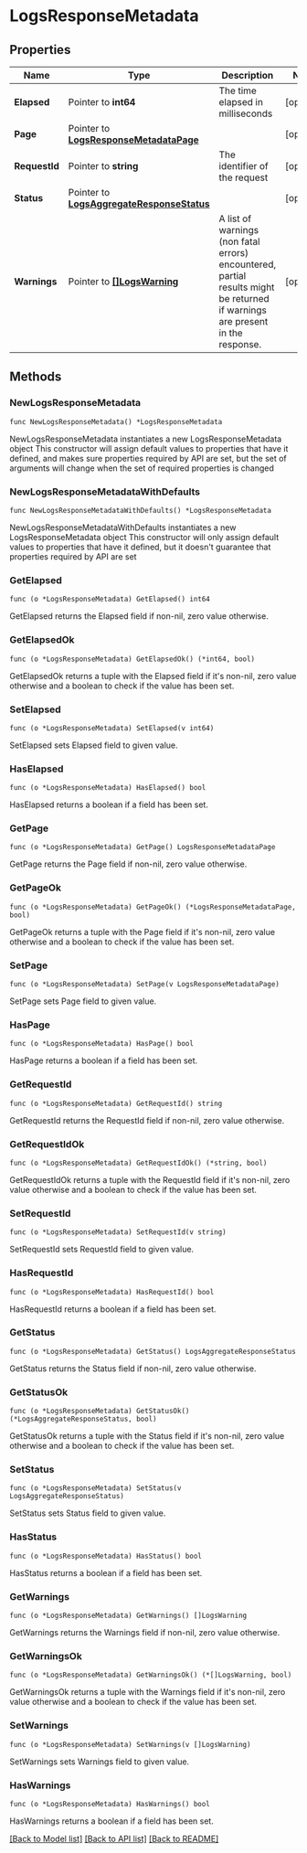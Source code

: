 # LogsResponseMetadata

## Properties

Name | Type | Description | Notes
------------ | ------------- | ------------- | -------------
**Elapsed** | Pointer to **int64** | The time elapsed in milliseconds | [optional] 
**Page** | Pointer to [**LogsResponseMetadataPage**](LogsResponseMetadata_page.md) |  | [optional] 
**RequestId** | Pointer to **string** | The identifier of the request | [optional] 
**Status** | Pointer to [**LogsAggregateResponseStatus**](LogsAggregateResponseStatus.md) |  | [optional] 
**Warnings** | Pointer to [**[]LogsWarning**](LogsWarning.md) | A list of warnings (non fatal errors) encountered, partial results might be returned if warnings are present in the response. | [optional] 

## Methods

### NewLogsResponseMetadata

`func NewLogsResponseMetadata() *LogsResponseMetadata`

NewLogsResponseMetadata instantiates a new LogsResponseMetadata object
This constructor will assign default values to properties that have it defined,
and makes sure properties required by API are set, but the set of arguments
will change when the set of required properties is changed

### NewLogsResponseMetadataWithDefaults

`func NewLogsResponseMetadataWithDefaults() *LogsResponseMetadata`

NewLogsResponseMetadataWithDefaults instantiates a new LogsResponseMetadata object
This constructor will only assign default values to properties that have it defined,
but it doesn't guarantee that properties required by API are set

### GetElapsed

`func (o *LogsResponseMetadata) GetElapsed() int64`

GetElapsed returns the Elapsed field if non-nil, zero value otherwise.

### GetElapsedOk

`func (o *LogsResponseMetadata) GetElapsedOk() (*int64, bool)`

GetElapsedOk returns a tuple with the Elapsed field if it's non-nil, zero value otherwise
and a boolean to check if the value has been set.

### SetElapsed

`func (o *LogsResponseMetadata) SetElapsed(v int64)`

SetElapsed sets Elapsed field to given value.

### HasElapsed

`func (o *LogsResponseMetadata) HasElapsed() bool`

HasElapsed returns a boolean if a field has been set.

### GetPage

`func (o *LogsResponseMetadata) GetPage() LogsResponseMetadataPage`

GetPage returns the Page field if non-nil, zero value otherwise.

### GetPageOk

`func (o *LogsResponseMetadata) GetPageOk() (*LogsResponseMetadataPage, bool)`

GetPageOk returns a tuple with the Page field if it's non-nil, zero value otherwise
and a boolean to check if the value has been set.

### SetPage

`func (o *LogsResponseMetadata) SetPage(v LogsResponseMetadataPage)`

SetPage sets Page field to given value.

### HasPage

`func (o *LogsResponseMetadata) HasPage() bool`

HasPage returns a boolean if a field has been set.

### GetRequestId

`func (o *LogsResponseMetadata) GetRequestId() string`

GetRequestId returns the RequestId field if non-nil, zero value otherwise.

### GetRequestIdOk

`func (o *LogsResponseMetadata) GetRequestIdOk() (*string, bool)`

GetRequestIdOk returns a tuple with the RequestId field if it's non-nil, zero value otherwise
and a boolean to check if the value has been set.

### SetRequestId

`func (o *LogsResponseMetadata) SetRequestId(v string)`

SetRequestId sets RequestId field to given value.

### HasRequestId

`func (o *LogsResponseMetadata) HasRequestId() bool`

HasRequestId returns a boolean if a field has been set.

### GetStatus

`func (o *LogsResponseMetadata) GetStatus() LogsAggregateResponseStatus`

GetStatus returns the Status field if non-nil, zero value otherwise.

### GetStatusOk

`func (o *LogsResponseMetadata) GetStatusOk() (*LogsAggregateResponseStatus, bool)`

GetStatusOk returns a tuple with the Status field if it's non-nil, zero value otherwise
and a boolean to check if the value has been set.

### SetStatus

`func (o *LogsResponseMetadata) SetStatus(v LogsAggregateResponseStatus)`

SetStatus sets Status field to given value.

### HasStatus

`func (o *LogsResponseMetadata) HasStatus() bool`

HasStatus returns a boolean if a field has been set.

### GetWarnings

`func (o *LogsResponseMetadata) GetWarnings() []LogsWarning`

GetWarnings returns the Warnings field if non-nil, zero value otherwise.

### GetWarningsOk

`func (o *LogsResponseMetadata) GetWarningsOk() (*[]LogsWarning, bool)`

GetWarningsOk returns a tuple with the Warnings field if it's non-nil, zero value otherwise
and a boolean to check if the value has been set.

### SetWarnings

`func (o *LogsResponseMetadata) SetWarnings(v []LogsWarning)`

SetWarnings sets Warnings field to given value.

### HasWarnings

`func (o *LogsResponseMetadata) HasWarnings() bool`

HasWarnings returns a boolean if a field has been set.


[[Back to Model list]](../README.md#documentation-for-models) [[Back to API list]](../README.md#documentation-for-api-endpoints) [[Back to README]](../README.md)


